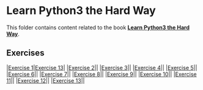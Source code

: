 # Learn Python3 the Hard Way

This folder contains content related to the book [**Learn Python3 the Hard Way**](https://learnpythonthehardway.org/).

## Exercises
|[Exercise 1](part_1/ex01.md)|[Exercise 13](part_2/ex14.md)|
|[Exercise 2](part_1/ex02.md)||
|[Exercise 3](part_1/ex03.md)||
|[Exercise 4](part_1/ex04.md)||
|[Exercise 5](part_1/ex05.md)||
|[Exercise 6](part_1/ex06.md)||
|[Exercise 7](part_1/ex07.md)||
|[Exercise 8](part_1/ex08.md)||
|[Exercise 9](part_1/ex09.md)||
|[Exercise 10](part_1/ex10.md)||
|[Exercise 11](part_1/ex11.md)||
|[Exercise 12](part_1/ex12.md)||
|[Exercise 13](part_1/ex13.md)||